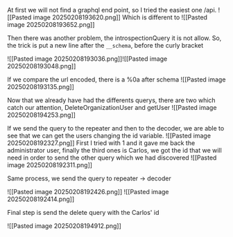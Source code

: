 At first we will not find a graphql end point, so I tried the easiest one /api. 
![[Pasted image 20250208193620.png]]
Which is different to 
![[Pasted image 20250208193652.png]]

Then there was another problem, the introspectionQuery it is not allow. So, the trick is put a new line after the ``__schema``, before the curly bracket

![[Pasted image 20250208193036.png]]![[Pasted image 20250208193048.png]]

If we compare the url encoded, there is a %0a after schema
![[Pasted image 20250208193135.png]]

Now that we already have had the differents querys, there are two which catch our attention, DeleteOrganizationUser and getUser
![[Pasted image 20250208194253.png]]

If we send the query to the repeater and then to the decoder, we are able to see that we can get the users changing the id variable. 
![[Pasted image 20250208192327.png]]
First I tried with 1 and it gave me back the administrator user, finally the third ones is Carlos, we got the id that we will need in order to send the other query which we had discovered
![[Pasted image 20250208192311.png]]

Same process, we send the query to repeater -> decoder

![[Pasted image 20250208192426.png]]
![[Pasted image 20250208192414.png]]

Final step is send the delete query with the Carlos' id

![[Pasted image 20250208194912.png]]